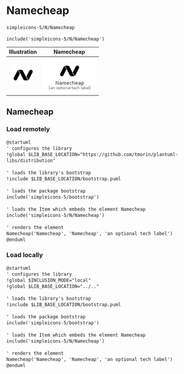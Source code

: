 # Namecheap


```text
simpleicons-5/N/Namecheap
```

```text
include('simpleicons-5/N/Namecheap')
```



| Illustration | Namecheap |
| :---: | :---: |
| ![illustration for Illustration](../../simpleicons-5/N/Namecheap.png) | ![illustration for Namecheap](../../simpleicons-5/N/Namecheap.Local.png) |




## Namecheap

### Load remotely
```plantuml
@startuml
' configures the library
!global $LIB_BASE_LOCATION="https://github.com/tmorin/plantuml-libs/distribution"

' loads the library's bootstrap
!include $LIB_BASE_LOCATION/bootstrap.puml

' loads the package bootstrap
include('simpleicons-5/bootstrap')

' loads the Item which embeds the element Namecheap
include('simpleicons-5/N/Namecheap')

' renders the element
Namecheap('Namecheap', 'Namecheap', 'an optional tech label')
@enduml
```

### Load locally
```plantuml
@startuml
' configures the library
!global $INCLUSION_MODE="local"
!global $LIB_BASE_LOCATION="../.."

' loads the library's bootstrap
!include $LIB_BASE_LOCATION/bootstrap.puml

' loads the package bootstrap
include('simpleicons-5/bootstrap')

' loads the Item which embeds the element Namecheap
include('simpleicons-5/N/Namecheap')

' renders the element
Namecheap('Namecheap', 'Namecheap', 'an optional tech label')
@enduml
```

